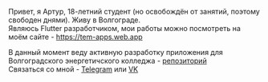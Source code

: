 Привет, я Артур, 18-летний студент (но освобождён от занятий, поэтому свободен днями). Живу в Волгограде.<br>
Являюсь Flutter разработчиком, мои работы можно посмотреть на моём сайте - https://tem-apps.web.app

В данный момент веду активную разработку приложения для Волгоградского энергетичского колледжа - [репозиторий](https://github.com/Volgograd-Power-Engineering-College/VPEC-App)
<br>Связаться со мной - [Telegram](https://t.me/Tembeon) или [VK](https://vk.com/tembeon)
